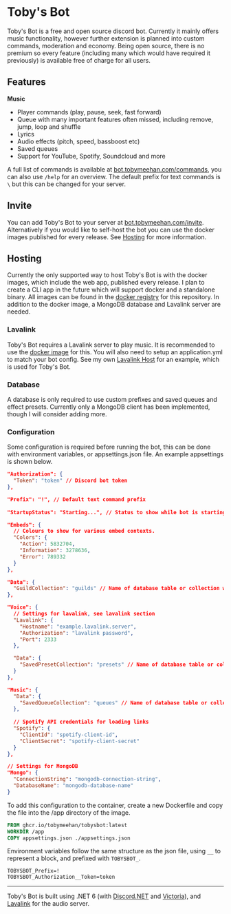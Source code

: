 # Toby's Bot

Toby's Bot is a free and open source discord bot. Currently it mainly offers music functionality, however further extension is planned into custom commands, moderation and economy. Being open source, there is no premium so every feature (including many which would have required it previously) is available free of charge for all users.

## Features

**Music**
- Player commands (play, pause, seek, fast forward)
- Queue with many important features often missed, including remove, jump, loop and shuffle
- Lyrics
- Audio effects (pitch, speed, bassboost etc)
- Saved queues
- Support for YouTube, Spotify, Soundcloud and more

A full list of commands is available at [bot.tobymeehan.com/commands](https://bot.tobymeehan.com/commands), you can also use `/help` for an overview. The default prefix for text commands is `\` but this can be changed for your server.

## Invite
You can add Toby's Bot to your server at [bot.tobymeehan.com/invite](https://bot.tobymeehan.com/invite). Alternatively if you would like to self-host the bot you can use the docker images published for every release. See [Hosting](#hosting) for more information.

## Hosting
Currently the only supported way to host Toby's Bot is with the docker images, which include the web app, published every release. I plan to create a CLI app in the future which will support docker and a standalone binary. All images can be found in the [docker registry](https://github.com/TobyMeehan/TobysBot/pkgs/container/tobysbot) for this repository. In addition to the docker image, a MongoDB database and Lavalink server are needed.

### Lavalink
Toby's Bot requires a Lavalink server to play music. It is recommended to use the [docker image](https://hub.docker.com/r/fredboat/lavalink/) for this. You will also need to setup an application.yml to match your bot config. See my own [Lavalink Host](https://github.com/TobyMeehan/LavalinkHost/blob/master/application.yml) for an example, which is used for Toby's Bot.

### Database
A database is only required to use custom prefixes and saved queues and effect presets. Currently only a MongoDB client has been implemented, though I will consider adding more.

### Configuration
Some configuration is required before running the bot, this can be done with environment variables, or appsettings.json file. An example appsettings is shown below.

```json
"Authorization": {
  "Token": "token" // Discord bot token
},

"Prefix": "!", // Default text command prefix
  
"StartupStatus": "Starting...", // Status to show while bot is starting up

"Embeds": {
  // Colours to show for various embed contexts.
  "Colors": { 
    "Action": 5832704,
    "Information": 3278636,
    "Error": 789332
  }
},

"Data": {
  "GuildCollection": "guilds" // Name of database table or collection with guild info
},

"Voice": {
  // Settings for lavalink, see lavalink section
  "Lavalink": { 
    "Hostname": "example.lavalink.server",
    "Authorization": "lavalink password",
    "Port": 2333
  },

  "Data": {
    "SavedPresetCollection": "presets" // Name of database table or collection with saved preset info
  }
},

"Music": {
  "Data": {
    "SavedQueueCollection": "queues" // Name of database table or collection with saved queue info
  },
  
  // Spotify API credentials for loading links
  "Spotify": { 
    "ClientId": "spotify-client-id",
    "ClientSecret": "spotify-client-secret"
  }
},

// Settings for MongoDB
"Mongo": { 
  "ConnectionString": "mongodb-connection-string",
  "DatabaseName": "mongodb-database-name"
}
```
To add this configuration to the container, create a new Dockerfile and copy the file into the /app directory of the image.
```Dockerfile
FROM ghcr.io/tobymeehan/tobysbot:latest
WORKDIR /app
COPY appsettings.json ./appsettings.json
```
Environment variables follow the same structure as the json file, using `__` to represent a block, and prefixed with `TOBYSBOT_`.
```
TOBYSBOT_Prefix=!
TOBYSBOT_Authorization__Token=token
```
___

Toby's Bot is built using .NET 6 (with [Discord.NET](https://github.com/discord-net/Discord.Net) and [Victoria](https://github.com/Yucked/Victoria)), and [Lavalink](https://github.com/freyacodes/Lavalink) for the audio server.
